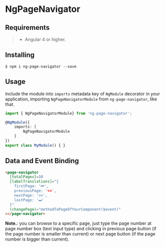 # NgPageNavigator	

## Requirements

>- Angular 4 or higher.

## Installing

	$ npm i ng-page-navigator --save

## Usage

Include the module into ```imports``` metadata key of ```NgModule``` decorator in your application, importing ```NgPageNavigatorModule``` from ```ng-page-navigator```, like that.

```typescript
import { NgPageNavigatorModule} from 'ng-page-navigator';

@NgModule({
    imports: [
        NgPageNavigatorModule
    ]
})
export class MyModule() { }
```

## Data and Event Binding

```html
<page-navigator
  [totalPages]=10
  [labelTranslations]="{
    firstPage: '⏮',
    previousPage: '<<',
    nextPage: '>>',
    lastPage: '⏭'
  }"
  (changePage)="methodToPageOfYourComponent($event)"
></page-navigator>
```

**Note.**: you can browse to a specific page, just type the page number at page number box (text input type) and clicking in previous page button (if the page number is smaller than current) or next page button (if the page number is bigger than current).

